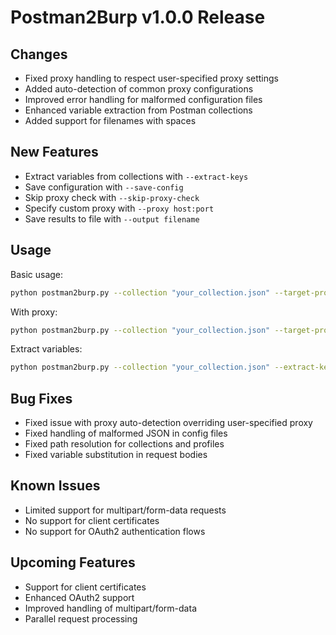 # Postman2Burp v1.0.0 Release

## Changes

- Fixed proxy handling to respect user-specified proxy settings
- Added auto-detection of common proxy configurations
- Improved error handling for malformed configuration files
- Enhanced variable extraction from Postman collections
- Added support for filenames with spaces

## New Features

- Extract variables from collections with `--extract-keys`
- Save configuration with `--save-config`
- Skip proxy check with `--skip-proxy-check`
- Specify custom proxy with `--proxy host:port`
- Save results to file with `--output filename`

## Usage

Basic usage:
```bash
python postman2burp.py --collection "your_collection.json" --target-profile "your_profile.json"
```

With proxy:
```bash
python postman2burp.py --collection "your_collection.json" --target-profile "your_profile.json" --proxy localhost:8080
```

Extract variables:
```bash
python postman2burp.py --collection "your_collection.json" --extract-keys
```

## Bug Fixes

- Fixed issue with proxy auto-detection overriding user-specified proxy
- Fixed handling of malformed JSON in config files
- Fixed path resolution for collections and profiles
- Fixed variable substitution in request bodies

## Known Issues

- Limited support for multipart/form-data requests
- No support for client certificates
- No support for OAuth2 authentication flows

## Upcoming Features

- Support for client certificates
- Enhanced OAuth2 support
- Improved handling of multipart/form-data
- Parallel request processing 